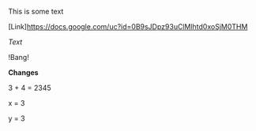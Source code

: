 This is some text 

[Link]https://docs.google.com/uc?id=0B9sJDpz93uClMlhtd0xoSjM0THM


*Text*

!Bang!

**Changes**


3 + 4 = 2345

x = 3

y = 3